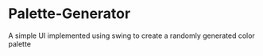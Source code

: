 # Palette-Generator
A simple UI implemented using swing to create a randomly generated color palette
